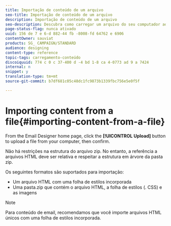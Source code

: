 ```yaml
---
title: Importação de conteúdo de um arquivo
seo-title: Importação de conteúdo de um arquivo
description: Importação de conteúdo de um arquivo
seo-description: Descubra como carregar um arquivo do seu computador ao criar um e-mail ou uma página de aterrissagem.
page-status-flag: nunca ativado
uuid: 156 de 7 e 6-d 882-44 fb -8008-fd 64762 e 6906
contentOwner: sauviat
products: SG_ CAMPAIGN/STANDARD
audience: designing
content-type: reference
topic-tags: carregamento-conteúdo
discoiquuid: 774 c 0 c 37-400 d -4 bd 1-8 ca 4-0773 ad 9 a 7424
internal: n
snippet: y
translation-type: tm+mt
source-git-commit: b7df681c05c48dc1fc9873b1339fbc756e5e0f5f

---
```



# Importing content from a file{#importing-content-from-a-file}

From the Email Designer home page, click the **[!UICONTROL Upload]** button to upload a file from your computer, then confirm.

Não há restrições na estrutura do arquivo zip. No entanto, a referência a arquivos HTML deve ser relativa e respeitar a estrutura em árvore da pasta zip.

Os seguintes formatos são suportados para importação:

* Um arquivo HTML com uma folha de estilos incorporada
* Uma pasta.zip que contém o arquivo HTML, a folha de estilos (. CSS) e as imagens

>[!NOTE]
>
>Para conteúdo de email, recomendamos que você importe arquivos HTML únicos com uma folha de estilos incorporada.

